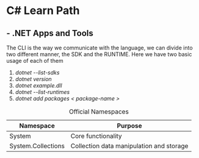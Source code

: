 # C# Learn Path

## -  .NET Apps and Tools
<p>The CLI is the way we communicate with the language, we can divide into two different manner, the SDK and the RUNTIME. Here we have two basic usage of each of them
</p>
<ol>
    <li><i>dotnet --list-sdks</i></li>
    <li> <i>dotnet version</i> </li>
    <li><i>dotnet example.dll</i></li>
    <li><i>dotnet --list-runtimes</i></li>
    <li><i>dotnet add packages < package-name ></i></li>
</ol>

<table>
  <caption>Official Namespaces</caption>
  <thead>
    <tr>
      <th>Namespace</th>
      <th>Purpose</th>
    </tr>
  </thead>
  <tbody>
    <tr>
      <td>System</td>
      <td>Core functionality</td>
    </tr>
    <tr>
      <td>System.Collections</td>
      <td>Collection data manipulation and storage</td>
    </tr>
  </tbody>
</table>
